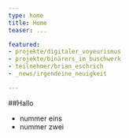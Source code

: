 ```yaml
---
type: home
title: Home
teaser: ...

featured:
- projekte/digitaler_voyeurismus
- projekte/binärers_im_buschwerk
- teilnehmer/brian_eschrich
- _news/irgendeine_neuigkeit

---
```


##Hallo

* nummer eins
* nummer zwei
